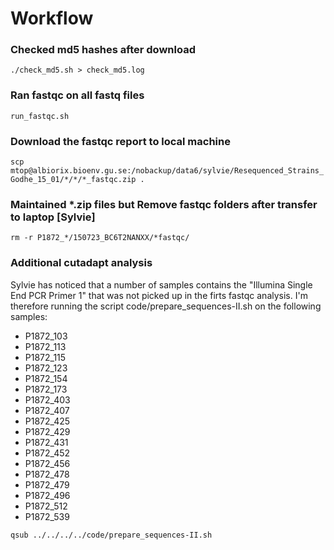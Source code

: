# Workflow

### Checked md5 hashes after download
`./check_md5.sh > check_md5.log`

### Ran fastqc on all fastq files
`run_fastqc.sh`

### Download the fastqc report to local machine
`scp mtop@albiorix.bioenv.gu.se:/nobackup/data6/sylvie/Resequenced_Strains_Godhe_15_01/*/*/*_fastqc.zip .`

### Maintained \*.zip files but Remove fastqc folders after transfer to laptop [Sylvie]
`rm -r P1872_*/150723_BC6T2NANXX/*fastqc/`

### Additional cutadapt analysis
Sylvie has noticed that a number of samples contains the "Illumina Single End PCR Primer 1" that was not picked up in the firts fastqc analysis. I'm therefore running the script code/prepare\_sequences-II.sh on the following samples:

* P1872_103
* P1872_113
* P1872_115
* P1872_123
* P1872_154
* P1872_173
* P1872_403
* P1872_407
* P1872_425
* P1872_429
* P1872_431
* P1872_452
* P1872_456
* P1872_478
* P1872_479
* P1872_496
* P1872_512
* P1872_539

```bash
qsub ../../../../code/prepare_sequences-II.sh
```
